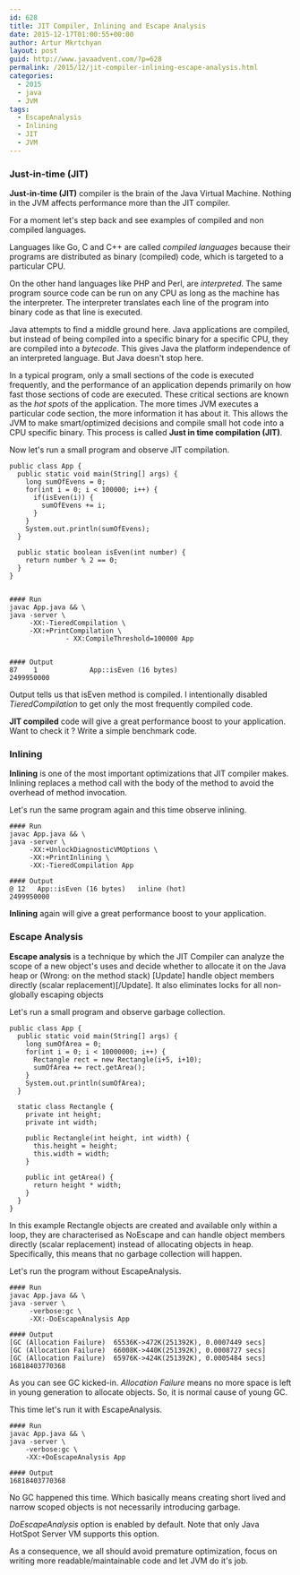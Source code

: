 ```yaml
---
id: 628
title: JIT Compiler, Inlining and Escape Analysis
date: 2015-12-17T01:00:55+00:00
author: Artur Mkrtchyan
layout: post
guid: http://www.javaadvent.com/?p=628
permalink: /2015/12/jit-compiler-inlining-escape-analysis.html
categories:
  - 2015
  - java
  - JVM
tags:
  - EscapeAnalysis
  - Inlining
  - JIT
  - JVM
---
```

### Just-in-time (JIT)
**Just-in-time (JIT)** compiler is the brain of the Java Virtual Machine. Nothing in the JVM affects performance more than the JIT compiler.

For a moment let's step back and see examples of compiled and non compiled languages.

Languages like Go, C and C++ are called *compiled languages* because their programs are distributed as binary (compiled) code, which is targeted to a particular CPU. 

On the other hand languages like PHP and Perl, are *interpreted*. The same program source code can be run on any CPU as long as the machine has the interpreter. The interpreter translates each line of the program into binary code as that line is executed.

Java attempts to find a middle ground here. Java applications are compiled, but instead of being compiled into a specific binary for a specific CPU, they are compiled into a  *bytecode*. This gives Java the platform independence of an interpreted language. But Java doesn't stop here.

In a typical program, only a small sections of the code is executed frequently, and the performance of an application depends primarily on how fast those sections of code are executed. These critical sections are known as the *hot spots* of the application.
The more times JVM executes a particular code section, the more information it has about it. This allows the JVM to make smart/optimized decisions and compile small hot code into a CPU specific binary. This process is called **Just in time compilation (JIT)**.

Now let's run a small program and observe JIT compilation.

    public class App {
      public static void main(String[] args) {
        long sumOfEvens = 0;
        for(int i = 0; i < 100000; i++) {
          if(isEven(i)) {
            sumOfEvens += i;
          }
        }
        System.out.println(sumOfEvens);
      }

      public static boolean isEven(int number) {
        return number % 2 == 0;
      }
    }
    

    #### Run
    javac App.java && \
    java -server \
         -XX:-TieredCompilation \
         -XX:+PrintCompilation \
                  - XX:CompileThreshold=100000 App


    #### Output
    87    1             App::isEven (16 bytes)
    2499950000

Output tells us that isEven method is compiled. I intentionally disabled *TieredCompilation* to get only the most frequently compiled code. 

**JIT compiled** code will give a great performance boost to your application. Want to check it ? Write a simple benchmark code.

### Inlining
**Inlining** is one of the most important optimizations that JIT compiler makes. Inlining replaces a method call with the body of the method to avoid the overhead of method invocation.

Let's run the same program again and this time observe inlining.

    #### Run
    javac App.java && \
    java -server \
         -XX:+UnlockDiagnosticVMOptions \
         -XX:+PrintInlining \
         -XX:-TieredCompilation App

    #### Output
    @ 12   App::isEven (16 bytes)   inline (hot)
    2499950000

**Inlining** again will give a great performance boost to your application.

### Escape Analysis
**Escape analysis** is a technique by which the JIT Compiler can analyze the scope of a new object's uses and decide whether to allocate it on the Java heap or (Wrong: on the method stack) [Update] handle object members directly (scalar replacement)[/Update]. It also eliminates locks for all non-globally escaping objects

Let's run a small program and observe garbage collection.

    public class App {
      public static void main(String[] args) {
        long sumOfArea = 0;
        for(int i = 0; i < 10000000; i++) {
          Rectangle rect = new Rectangle(i+5, i+10);
          sumOfArea += rect.getArea();
        }
        System.out.println(sumOfArea);
      }
      
      static class Rectangle {
        private int height;
        private int width;

        public Rectangle(int height, int width) {
          this.height = height;
          this.width = width;
        }

        public int getArea() {
          return height * width;
        }
      }
    }

In this example Rectangle objects are created and available only within a loop, they are characterised as NoEscape and can handle object members directly (scalar replacement) instead of allocating objects in heap. Specifically, this means that no garbage collection will happen.

Let's run the program without EscapeAnalysis.

    #### Run
    javac App.java && \
    java -server \
         -verbose:gc \
         -XX:-DoEscapeAnalysis App

    #### Output
    [GC (Allocation Failure)  65536K->472K(251392K), 0.0007449 secs]
    [GC (Allocation Failure)  66008K->440K(251392K), 0.0008727 secs]
    [GC (Allocation Failure)  65976K->424K(251392K), 0.0005484 secs]
    16818403770368

As you can see GC kicked-in. *Allocation Failure* means no more space is left in young generation to allocate objects. So, it is normal cause of young GC.

This time let's run it with EscapeAnalysis.

    #### Run
    javac App.java && \
    java -server \
        -verbose:gc \
        -XX:+DoEscapeAnalysis App

    #### Output
    16818403770368


No GC happened this time. Which basically means creating short lived and narrow scoped objects is not necessarily introducing garbage. 

*DoEscapeAnalysis* option is enabled by default. Note that only Java HotSpot Server VM supports this option.


As a consequence, we all should avoid premature optimization, focus on writing  more readable/maintainable code and let JVM do it's job.


